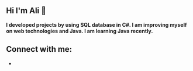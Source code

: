 ## Hi I'm Ali 👋 


**I developed projects by using SQL database in C#. I am improving myself on web technologies and Java.
I am learning Java recently.**

## Connect with me:

-

